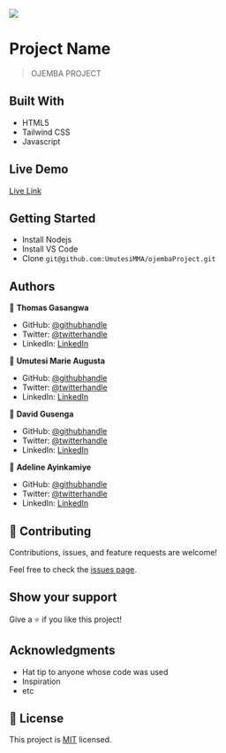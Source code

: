 ![](https://img.shields.io/badge/OjembaProject-blueviolet)

# Project Name

> OJEMBA PROJECT


## Built With

- HTML5
- Tailwind CSS
- Javascript

## Live Demo

[Live Link](https://livedemo.com)


## Getting Started
- Install Nodejs
- Install VS Code
- Clone `git@github.com:UmutesiMMA/ojembaProject.git`


## Authors

👤 **Thomas Gasangwa**

- GitHub: [@githubhandle](https://github.com/gasangw)
- Twitter: [@twitterhandle](https://twitter.com/twitterhandle)
- LinkedIn: [LinkedIn](https://linkedin.com/in/linkedinhandle)

👤 **Umutesi Marie Augusta**

- GitHub: [@githubhandle](https://github.com/githubhandle)
- Twitter: [@twitterhandle](https://twitter.com/twitterhandle)
- LinkedIn: [LinkedIn](https://linkedin.com/in/linkedinhandle)

👤 **David Gusenga**

- GitHub: [@githubhandle](https://github.com/githubhandle)
- Twitter: [@twitterhandle](https://twitter.com/twitterhandle)
- LinkedIn: [LinkedIn](https://linkedin.com/in/linkedinhandle)

👤 **Adeline Ayinkamiye**

- GitHub: [@githubhandle](https://github.com/githubhandle)
- Twitter: [@twitterhandle](https://twitter.com/twitterhandle)
- LinkedIn: [LinkedIn](https://linkedin.com/in/linkedinhandle)

## 🤝 Contributing

Contributions, issues, and feature requests are welcome!

Feel free to check the [issues page](https://github.com/UmutesiMMA/ojembaProject/issues).

## Show your support

Give a ⭐️ if you like this project!

## Acknowledgments

- Hat tip to anyone whose code was used
- Inspiration
- etc

## 📝 License

This project is [MIT](./MIT.md) licensed.
